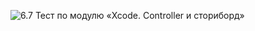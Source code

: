 ![6.7 Тест по модулю «Xcode. Controller и сториборд»](https://i.postimg.cc/mbnzrdps/6-7-Xcode-Controller.png)
